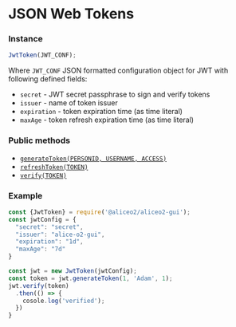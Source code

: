 # JSON Web Tokens

### Instance
```js
JwtToken(JWT_CONF);
```
Where
 `JWT_CONF` JSON formatted configuration object for JWT with following defined fields:
   * `secret` - JWT secret passphrase to sign and verify tokens
   * `issuer` - name of token issuer
   * `expiration` - token expiration time (as time literal)
   * `maxAge` - token refresh expiration time (as time literal)

### Public methods
* [`generateToken(PERSONID, USERNAME, ACCESS)`](API.md#JwtToken+generateToken)
* [`refreshToken(TOKEN)`](API.md#JwtToken+refreshToken)
* [`verify(TOKEN)`](https://github.com/awegrzyn/Gui/blob/docs-2/docs/API.md#JwtToken+verify)

### Example
```js
const {JwtToken} = require('@aliceo2/aliceo2-gui');
const jwtConfig = {
  "secret": "secret",
  "issuer": "alice-o2-gui",
  "expiration": "1d",
  "maxAge": "7d"
}

const jwt = new JwtToken(jwtConfig);
const token = jwt.generateToken(1, 'Adam', 1);
jwt.verify(token)
  .then(() => {
    cosole.log('verified');
  })
}
```
